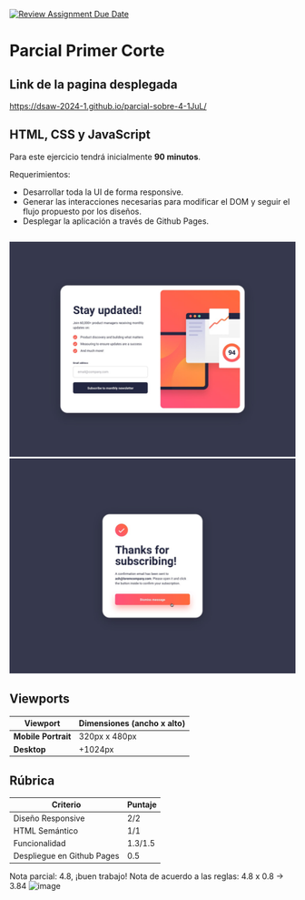 [![Review Assignment Due Date](https://classroom.github.com/assets/deadline-readme-button-24ddc0f5d75046c5622901739e7c5dd533143b0c8e959d652212380cedb1ea36.svg)](https://classroom.github.com/a/4ylmTzPW)
# Parcial Primer Corte
## Link de la pagina desplegada
https://dsaw-2024-1.github.io/parcial-sobre-4-1JuL/

## HTML, CSS y JavaScript

Para este ejercicio tendrá inicialmente **90 minutos**.

Requerimientos:

- Desarrollar toda la UI de forma responsive.
- Generar las interacciones necesarias para modificar el DOM y seguir el flujo propuesto por los diseños.
- Desplegar la aplicación a través de Github Pages.

```markdown

```

![Texto Alternativo](./design/desktop-design.jpg)
![Texto Alternativo](./design/desktop-success-active.jpg)

## Viewports

| Viewport            | Dimensiones (ancho x alto) |
| ------------------- | -------------------------- |
| **Mobile Portrait** | 320px x 480px              |
| **Desktop**         | +1024px                    |

## Rúbrica

| Criterio                   | Puntaje |
| -------------------------- | ------- |
| Diseño Responsive          | 2/2       |
| HTML Semántico             | 1/1       |
| Funcionalidad              | 1.3/1.5     |
| Despliegue en Github Pages | 0.5     |

Nota parcial: 4.8, ¡buen trabajo!
Nota de acuerdo a las reglas: 4.8 x 0.8 -> 3.84
![image](https://github.com/DSAW-2024-1/parcial-sobre-4-1JuL/assets/50994778/baca717d-4a92-49e8-b1a6-c05c520c9ea9)
